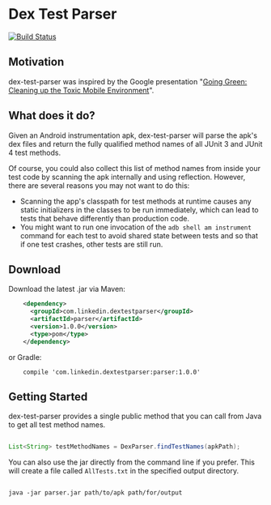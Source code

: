 # Dex Test Parser
[![Build Status](https://travis-ci.org/linkedin/dex-test-parser.svg?branch=master)](https://travis-ci.org/linkedin/dex-test-parser)

## Motivation

dex-test-parser was inspired by the Google presentation "[Going Green: Cleaning up the Toxic Mobile Environment](https://www.youtube.com/watch?v=aHcmsK9jfGU)".

## What does it do?

Given an Android instrumentation apk, dex-test-parser will parse the apk's dex files and return the fully qualified method names of all JUnit 3 and JUnit 4 test methods.

Of course, you could also collect this list of method names from inside your test code by scanning the apk internally and using reflection. However, there are several reasons you may not want to do this:
 
 * Scanning the app's classpath for test methods at runtime causes any static initializers in the classes to be run immediately, which can lead to tests that behave differently than production code.
 * You might want to run one invocation of the `adb shell am instrument` command for each test to avoid shared state between tests and so that if one test crashes, other tests are still run.

## Download

Download the latest .jar via Maven:
```xml
    <dependency>
      <groupId>com.linkedin.dextestparser</groupId>
      <artifactId>parser</artifactId>
      <version>1.0.0</version>
      <type>pom</type>
    </dependency>
```

or Gradle:
```
    compile 'com.linkedin.dextestparser:parser:1.0.0'
```

## Getting Started

dex-test-parser provides a single public method that you can call from Java to get all test method names.
```java

List<String> testMethodNames = DexParser.findTestNames(apkPath);

```

You can also use the jar directly from the command line if you prefer. This will create a file called `AllTests.txt` in the specified output directory.

```

java -jar parser.jar path/to/apk path/for/output

```